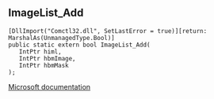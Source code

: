## ImageList_Add

```
[DllImport("Comctl32.dll", SetLastError = true)][return: MarshalAs(UnmanagedType.Bool)]
public static extern bool ImageList_Add(
   IntPtr himl,
   IntPtr hbmImage,
   IntPtr hbmMask
);
```

[Microsoft documentation](https://docs.microsoft.com/en-us/windows/win32/api/commctrl/nf-commctrl-imagelist_add)

